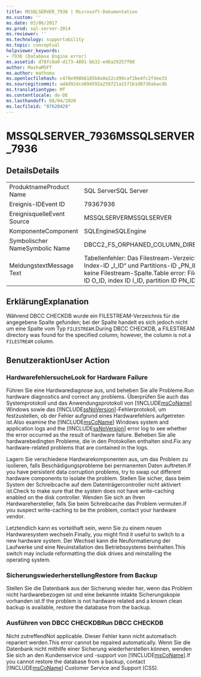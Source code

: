 ```yaml
---
title: MSSQLSERVER_7936 | Microsoft-Dokumentation
ms.custom: ''
ms.date: 03/06/2017
ms.prod: sql-server-2014
ms.reviewer: ''
ms.technology: supportability
ms.topic: conceptual
helpviewer_keywords:
- 7936 (Database Engine error)
ms.assetid: d78fc8a9-d173-4801-bb32-ed6a29257f08
author: MashaMSFT
ms.author: mathoma
ms.openlocfilehash: c478e998b6185b0a8e22cd99caf2be4fc2fdee33
ms.sourcegitcommit: ad4d92dce894592a259721a1571b1d8736abacdb
ms.translationtype: MT
ms.contentlocale: de-DE
ms.lasthandoff: 08/04/2020
ms.locfileid: "87620429"
---
```

# <a name="mssqlserver_7936"></a><span data-ttu-id="fd72d-102">MSSQLSERVER_7936</span><span class="sxs-lookup"><span data-stu-id="fd72d-102">MSSQLSERVER_7936</span></span>
    
## <a name="details"></a><span data-ttu-id="fd72d-103">Details</span><span class="sxs-lookup"><span data-stu-id="fd72d-103">Details</span></span>  
  
|||  
|-|-|  
|<span data-ttu-id="fd72d-104">Produktname</span><span class="sxs-lookup"><span data-stu-id="fd72d-104">Product Name</span></span>|<span data-ttu-id="fd72d-105">SQL Server</span><span class="sxs-lookup"><span data-stu-id="fd72d-105">SQL Server</span></span>|  
|<span data-ttu-id="fd72d-106">Ereignis-ID</span><span class="sxs-lookup"><span data-stu-id="fd72d-106">Event ID</span></span>|<span data-ttu-id="fd72d-107">7936</span><span class="sxs-lookup"><span data-stu-id="fd72d-107">7936</span></span>|  
|<span data-ttu-id="fd72d-108">Ereignisquelle</span><span class="sxs-lookup"><span data-stu-id="fd72d-108">Event Source</span></span>|<span data-ttu-id="fd72d-109">MSSQLSERVER</span><span class="sxs-lookup"><span data-stu-id="fd72d-109">MSSQLSERVER</span></span>|  
|<span data-ttu-id="fd72d-110">Komponente</span><span class="sxs-lookup"><span data-stu-id="fd72d-110">Component</span></span>|<span data-ttu-id="fd72d-111">SQLEngine</span><span class="sxs-lookup"><span data-stu-id="fd72d-111">SQLEngine</span></span>|  
|<span data-ttu-id="fd72d-112">Symbolischer Name</span><span class="sxs-lookup"><span data-stu-id="fd72d-112">Symbolic Name</span></span>|<span data-ttu-id="fd72d-113">DBCC2_FS_ORPHANED_COLUMN_DIRECTORY</span><span class="sxs-lookup"><span data-stu-id="fd72d-113">DBCC2_FS_ORPHANED_COLUMN_DIRECTORY</span></span>|  
|<span data-ttu-id="fd72d-114">Meldungstext</span><span class="sxs-lookup"><span data-stu-id="fd72d-114">Message Text</span></span>|<span data-ttu-id="fd72d-115">Tabellenfehler: Das Filestream-Verzeichnis ist für die Spalten-ID „C_ID“ der Objekt-ID „O_ID“, Index-ID „I_ID“ und Partitions-ID „PN_ID“ vorhanden. Hierbei handelt es sich allerdings um keine Filestream-Spalte.</span><span class="sxs-lookup"><span data-stu-id="fd72d-115">Table error: Filestream directory exists for column ID C_ID of object ID O_ID, index ID I_ID, partition ID PN_ID, but that column is not a Filestream column.</span></span>|  
  
## <a name="explanation"></a><span data-ttu-id="fd72d-116">Erklärung</span><span class="sxs-lookup"><span data-stu-id="fd72d-116">Explanation</span></span>  
 <span data-ttu-id="fd72d-117">Während DBCC CHECKDB wurde ein FILESTREAM-Verzeichnis für die angegebene Spalte gefunden; bei der Spalte handelt es sich jedoch nicht um eine Spalte vom Typ `FILESTREAM`.</span><span class="sxs-lookup"><span data-stu-id="fd72d-117">During DBCC CHECKDB, a FILESTREAM directory was found for the specified column; however, the column is not a `FILESTREAM` column.</span></span>  
  
## <a name="user-action"></a><span data-ttu-id="fd72d-118">Benutzeraktion</span><span class="sxs-lookup"><span data-stu-id="fd72d-118">User Action</span></span>  
  
### <a name="look-for-hardware-failure"></a><span data-ttu-id="fd72d-119">Hardwarefehlersuche</span><span class="sxs-lookup"><span data-stu-id="fd72d-119">Look for Hardware Failure</span></span>  
 <span data-ttu-id="fd72d-120">Führen Sie eine Hardwarediagnose aus, und beheben Sie alle Probleme.</span><span class="sxs-lookup"><span data-stu-id="fd72d-120">Run hardware diagnostics and correct any problems.</span></span> <span data-ttu-id="fd72d-121">Überprüfen Sie auch das Systemprotokoll und das Anwendungsprotokoll von [!INCLUDE[msCoName](../../includes/msconame-md.md)] Windows sowie das [!INCLUDE[ssNoVersion](../../includes/ssnoversion-md.md)]-Fehlerprotokoll, um festzustellen, ob der Fehler aufgrund eines Hardwarefehlers aufgetreten ist.</span><span class="sxs-lookup"><span data-stu-id="fd72d-121">Also examine the [!INCLUDE[msCoName](../../includes/msconame-md.md)] Windows system and application logs and the [!INCLUDE[ssNoVersion](../../includes/ssnoversion-md.md)] error log to see whether the error occurred as the result of hardware failure.</span></span> <span data-ttu-id="fd72d-122">Beheben Sie alle hardwarebedingten Probleme, die in den Protokollen enthalten sind.</span><span class="sxs-lookup"><span data-stu-id="fd72d-122">Fix any hardware-related problems that are contained in the logs.</span></span>  
  
 <span data-ttu-id="fd72d-123">Lagern Sie verschiedene Hardwarekomponenten aus, um das Problem zu isolieren, falls Beschädigungsprobleme bei permanenten Daten auftreten.</span><span class="sxs-lookup"><span data-stu-id="fd72d-123">If you have persistent data corruption problems, try to swap out different hardware components to isolate the problem.</span></span> <span data-ttu-id="fd72d-124">Stellen Sie sicher, dass beim System der Schreibcache auf dem Datenträgercontroller nicht aktiviert ist.</span><span class="sxs-lookup"><span data-stu-id="fd72d-124">Check to make sure that the system does not have write-caching enabled on the disk controller.</span></span> <span data-ttu-id="fd72d-125">Wenden Sie sich an Ihren Hardwarehersteller, falls Sie beim Schreibcache das Problem vermuten.</span><span class="sxs-lookup"><span data-stu-id="fd72d-125">If you suspect write-caching to be the problem, contact your hardware vendor.</span></span>  
  
 <span data-ttu-id="fd72d-126">Letztendlich kann es vorteilhaft sein, wenn Sie zu einem neuen Hardwaresystem wechseln.</span><span class="sxs-lookup"><span data-stu-id="fd72d-126">Finally, you might find it useful to switch to a new hardware system.</span></span> <span data-ttu-id="fd72d-127">Der Wechsel kann die Neuformatierung der Laufwerke und eine Neuinstallation des Betriebssystems beinhalten.</span><span class="sxs-lookup"><span data-stu-id="fd72d-127">This switch may include reformatting the disk drives and reinstalling the operating system.</span></span>  
  
### <a name="restore-from-backup"></a><span data-ttu-id="fd72d-128">Sicherungswiederherstellung</span><span class="sxs-lookup"><span data-stu-id="fd72d-128">Restore from Backup</span></span>  
 <span data-ttu-id="fd72d-129">Stellen Sie die Datenbank aus der Sicherung wieder her, wenn das Problem nicht hardwarebezogen ist und eine bekannte intakte Sicherungskopie vorhanden ist.</span><span class="sxs-lookup"><span data-stu-id="fd72d-129">If the problem is not hardware related and a known clean backup is available, restore the database from the backup.</span></span>  
  
### <a name="run-dbcc-checkdb"></a><span data-ttu-id="fd72d-130">Ausführen von DBCC CHECKDB</span><span class="sxs-lookup"><span data-stu-id="fd72d-130">Run DBCC CHECKDB</span></span>  
 <span data-ttu-id="fd72d-131">Nicht zutreffend</span><span class="sxs-lookup"><span data-stu-id="fd72d-131">Not applicable.</span></span> <span data-ttu-id="fd72d-132">Dieser Fehler kann nicht automatisch repariert werden.</span><span class="sxs-lookup"><span data-stu-id="fd72d-132">This error cannot be repaired automatically.</span></span> <span data-ttu-id="fd72d-133">Wenn Sie die Datenbank nicht mithilfe einer Sicherung wiederherstellen können, wenden Sie sich an den Kundenservice und -support von [!INCLUDE[msCoName](../../includes/msconame-md.md)].</span><span class="sxs-lookup"><span data-stu-id="fd72d-133">If you cannot restore the database from a backup, contact [!INCLUDE[msCoName](../../includes/msconame-md.md)] Customer Service and Support (CSS).</span></span>  
  
  
